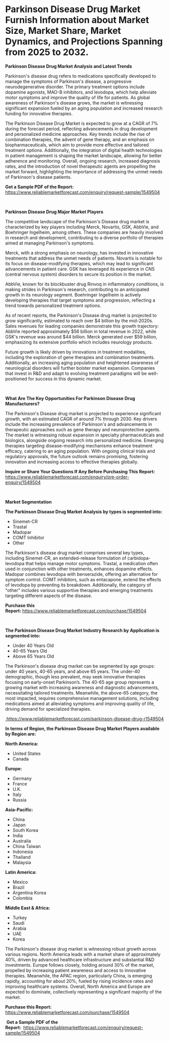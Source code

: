 <p><h1>Parkinson Disease Drug Market Furnish Information about Market Size, Market Share, Market Dynamics, and Projections Spanning from 2025 to 2032.</h1></p><p><strong>Parkinson Disease Drug Market Analysis and Latest Trends</strong></p>
<p><p>Parkinson's disease drug refers to medications specifically developed to manage the symptoms of Parkinson's disease, a progressive neurodegenerative disorder. The primary treatment options include dopamine agonists, MAO-B inhibitors, and levodopa, which help alleviate motor symptoms and improve the quality of life for patients. As global awareness of Parkinson's disease grows, the market is witnessing significant expansion fueled by an aging population and increased research funding for innovative therapies.</p><p>The Parkinson Disease Drug Market is expected to grow at a CAGR of 7% during the forecast period, reflecting advancements in drug development and personalized medicine approaches. Key trends include the rise of combination therapies, the advent of gene therapy, and an emphasis on biopharmaceuticals, which aim to provide more effective and tailored treatment options. Additionally, the integration of digital health technologies in patient management is shaping the market landscape, allowing for better adherence and monitoring. Overall, ongoing research, increased diagnosis rates, and the introduction of novel therapeutic agents are propelling the market forward, highlighting the importance of addressing the unmet needs of Parkinson's disease patients.</p></p>
<p><strong>Get a Sample PDF of the Report:&nbsp;</strong> <a href="https://www.reliablemarketforecast.com/enquiry/request-sample/1549504?utm_campaign=1893&utm_medium=2&utm_source=Github&utm_content=ia&utm_term=19042025&utm_id=parkinson-disease-drug">https://www.reliablemarketforecast.com/enquiry/request-sample/1549504</a></p>
<p>&nbsp;</p>
<p><strong>Parkinson Disease Drug Major Market Players</strong></p>
<p><p>The competitive landscape of the Parkinson's Disease drug market is characterized by key players including Merck, Novartis, GSK, AbbVie, and Boehringer Ingelheim, among others. These companies are heavily involved in research and development, contributing to a diverse portfolio of therapies aimed at managing Parkinson's symptoms. </p><p>Merck, with a strong emphasis on neurology, has invested in innovative treatments that address the unmet needs of patients. Novartis is notable for its focus on disease-modifying therapies, which may lead to significant advancements in patient care. GSK has leveraged its experience in CNS (central nervous system) disorders to secure its position in the market.</p><p>AbbVie, known for its blockbuster drug Rinvoq in inflammatory conditions, is making strides in Parkinson's research, contributing to an anticipated growth in its neurology segment. Boehringer Ingelheim is actively developing therapies that target symptoms and progression, reflecting a trend towards personalized treatment options.</p><p>As of recent reports, the Parkinson's Disease drug market is projected to grow significantly, estimated to reach over $4 billion by the mid-2020s. Sales revenues for leading companies demonstrate this growth trajectory: AbbVie reported approximately $56 billion in total revenue in 2022, while GSK's revenue was around $44 billion. Merck generated over $59 billion, emphasizing its extensive portfolio which includes neurology products.</p><p>Future growth is likely driven by innovations in treatment modalities, including the exploration of gene therapies and combination treatments. Additionally, an increasing aging population and heightened awareness of neurological disorders will further bolster market expansion. Companies that invest in R&D and adapt to evolving treatment paradigms will be well-positioned for success in this dynamic market.</p></p>
<p>&nbsp;</p>
<p><strong>What Are The Key Opportunities For Parkinson Disease Drug Manufacturers?</strong></p>
<p><p>The Parkinson's Disease drug market is projected to experience significant growth, with an estimated CAGR of around 7% through 2030. Key drivers include the increasing prevalence of Parkinson's and advancements in therapeutic approaches such as gene therapy and neuroprotective agents. The market is witnessing robust expansion in specialty pharmaceuticals and biologics, alongside ongoing research into personalized medicine. Emerging therapies targeting disease-modifying mechanisms enhance treatment efficacy, catering to an aging population. With ongoing clinical trials and regulatory approvals, the future outlook remains promising, fostering innovation and increasing access to effective therapies globally.</p></p>
<p><strong>Inquire or Share Your Questions If Any Before Purchasing This Report:</strong> <a href="https://www.reliablemarketforecast.com/enquiry/pre-order-enquiry/1549504?utm_campaign=1893&utm_medium=2&utm_source=Github&utm_content=ia&utm_term=19042025&utm_id=parkinson-disease-drug">https://www.reliablemarketforecast.com/enquiry/pre-order-enquiry/1549504</a></p>
<p>&nbsp;</p>
<p><strong>Market Segmentation</strong></p>
<p><strong>The Parkinson Disease Drug Market Analysis by types is segmented into:</strong></p>
<p><ul><li>Sinemet-CR</li><li>Trastal</li><li>Madopar</li><li>COMT Inhibitor</li><li>Other</li></ul></p>
<p><p>The Parkinson's disease drug market comprises several key types, including Sinemet-CR, an extended-release formulation of carbidopa-levodopa that helps manage motor symptoms. Trastal, a medication often used in conjunction with other treatments, enhances dopamine effects. Madopar combines levodopa with benserazide, offering an alternative for symptom control. COMT inhibitors, such as entacapone, extend the effects of levodopa by preventing its breakdown. Additionally, the category of "other" includes various supportive therapies and emerging treatments targeting different aspects of the disease.</p></p>
<p><strong>Purchase this Report:&nbsp;</strong><a href="https://www.reliablemarketforecast.com/purchase/1549504?utm_campaign=1893&utm_medium=2&utm_source=Github&utm_content=ia&utm_term=19042025&utm_id=parkinson-disease-drug">https://www.reliablemarketforecast.com/purchase/1549504</a></p>
<p>&nbsp;</p>
<p><strong>The Parkinson Disease Drug Market Industry Research by Application is segmented into:</strong></p>
<p><ul><li>Under 40 Years Old</li><li>40-65 Years Old</li><li>Above 65 Years Old</li></ul></p>
<p><p>The Parkinson's disease drug market can be segmented by age groups: under 40 years, 40-65 years, and above 65 years. The under-40 demographic, though less prevalent, may seek innovative therapies focusing on early-onset Parkinson’s. The 40-65 age group represents a growing market with increasing awareness and diagnostic advancements, necessitating tailored treatments. Meanwhile, the above-65 category, the most impacted, requires comprehensive management solutions, including medications aimed at alleviating symptoms and improving quality of life, driving demand for specialized therapies.</p></p>
<p><a href="https://www.reliablemarketforecast.com/parkinson-disease-drug-r1549504?utm_campaign=1893&utm_medium=2&utm_source=Github&utm_content=ia&utm_term=19042025&utm_id=parkinson-disease-drug">&nbsp;https://www.reliablemarketforecast.com/parkinson-disease-drug-r1549504</a></p>
<p><strong>In terms of Region, the Parkinson Disease Drug Market Players available by Region are:</strong></p>
<p>
    <p> <strong> North America: </strong>
        <ul>
            <li>United States</li>
            <li>Canada</li>
        </ul>
        </p> 
    <p> <strong> Europe: </strong>
        <ul>
            <li>Germany</li>
            <li>France</li>
            <li>U.K.</li>
            <li>Italy</li>
            <li>Russia</li>
        </ul>
        </p> 
    <p> <strong> Asia-Pacific: </strong>
        <ul>
            <li>China</li>
            <li>Japan</li>
            <li>South Korea</li>
            <li>India</li>
            <li>Australia</li>
            <li>China Taiwan</li>
            <li>Indonesia</li>
            <li>Thailand</li>
            <li>Malaysia</li>
        </ul>
        </p> 
    <p> <strong> Latin America: </strong>
        <ul>
            <li>Mexico</li>
            <li>Brazil</li>
            <li>Argentina Korea</li>
            <li>Colombia</li>
        </ul>
        </p> 
    <p> <strong> Middle East & Africa: </strong>
        <ul>
            <li>Turkey</li>
            <li>Saudi</li>
            <li>Arabia</li>
            <li>UAE</li>
            <li>Korea</li>
        </ul>
    </p>
    </p>
<p><p>The Parkinson's disease drug market is witnessing robust growth across various regions. North America leads with a market share of approximately 40%, driven by advanced healthcare infrastructure and substantial R&D investments. Europe follows closely, holding around 30% of the market, propelled by increasing patient awareness and access to innovative therapies. Meanwhile, the APAC region, particularly China, is emerging rapidly, accounting for about 20%, fueled by rising incidence rates and improving healthcare systems. Overall, North America and Europe are expected to dominate, collectively representing a significant majority of the market.</p></p>
<p><strong>Purchase this Report: </strong><a href="https://www.reliablemarketforecast.com/purchase/1549504?utm_campaign=1893&utm_medium=2&utm_source=Github&utm_content=ia&utm_term=19042025&utm_id=parkinson-disease-drug">https://www.reliablemarketforecast.com/purchase/1549504</a></p>
<p>&nbsp;<strong>Get a Sample PDF of the Report:&nbsp;&nbsp;</strong><a href="https://www.reliablemarketforecast.com/enquiry/request-sample/1549504?utm_campaign=1893&utm_medium=2&utm_source=Github&utm_content=ia&utm_term=19042025&utm_id=parkinson-disease-drug">https://www.reliablemarketforecast.com/enquiry/request-sample/1549504</a></p>
<p><strong></strong></p>
<p><p></p><p></p><p></p></p>